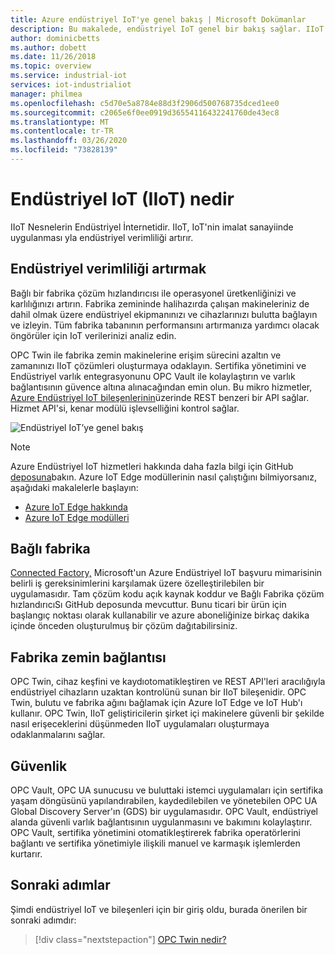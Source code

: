 ```yaml
---
title: Azure endüstriyel IoT'ye genel bakış | Microsoft Dokümanlar
description: Bu makalede, endüstriyel IoT genel bir bakış sağlar. IIoT'deki bağlı fabrikayı, fabrika zemin bağlantısını ve güvenlik bileşenlerini açıklar.
author: dominicbetts
ms.author: dobett
ms.date: 11/26/2018
ms.topic: overview
ms.service: industrial-iot
services: iot-industrialiot
manager: philmea
ms.openlocfilehash: c5d70e5a8784e88d3f2906d500768735dced1ee0
ms.sourcegitcommit: c2065e6f0ee0919d36554116432241760de43ec8
ms.translationtype: MT
ms.contentlocale: tr-TR
ms.lasthandoff: 03/26/2020
ms.locfileid: "73828139"
---
```

# <a name="what-is-industrial-iot-iiot"></a>Endüstriyel IoT (IIoT) nedir

IIoT Nesnelerin Endüstriyel İnternetidir. IIoT, IoT'nin imalat sanayiinde uygulanması yla endüstriyel verimliliği artırır. 

## <a name="improve-industrial-efficiencies"></a>Endüstriyel verimliliği artırmak

Bağlı bir fabrika çözüm hızlandırıcısı ile operasyonel üretkenliğinizi ve karlılığınızı artırın. Fabrika zemininde halihazırda çalışan makineleriniz de dahil olmak üzere endüstriyel ekipmanınızı ve cihazlarınızı bulutta bağlayın ve izleyin. Tüm fabrika tabanının performansını artırmanıza yardımcı olacak öngörüler için IoT verilerinizi analiz edin.

OPC Twin ile fabrika zemin makinelerine erişim sürecini azaltın ve zamanınızı IIoT çözümleri oluşturmaya odaklayın. Sertifika yönetimini ve Endüstriyel varlık entegrasyonunu OPC Vault ile kolaylaştırın ve varlık bağlantısının güvence altına alınacağından emin olun. Bu mikro hizmetler, [Azure Endüstriyel IoT bileşenlerinin](https://github.com/Azure/azure-iiot-opc-ua)üzerinde REST benzeri bir API sağlar. Hizmet API'si, kenar modülü işlevselliğini kontrol sağlar. 

![Endüstriyel IoT’ye genel bakış](media/overview-iot-industrial/overview.png)

> [!NOTE]
> Azure Endüstriyel IoT hizmetleri hakkında daha fazla bilgi için GitHub [deposuna](https://github.com/Azure/azure-iiot-services)bakın.
Azure IoT Edge modüllerinin nasıl çalıştığını bilmiyorsanız, aşağıdaki makalelerle başlayın:
- [Azure IoT Edge hakkında](../iot-edge/about-iot-edge.md)
- [Azure IoT Edge modülleri](../iot-edge/iot-edge-modules.md)

## <a name="connected-factory"></a>Bağlı fabrika

[Connected Factory,](../iot-accelerators/iot-accelerators-connected-factory-features.md) Microsoft'un Azure Endüstriyel IoT başvuru mimarisinin belirli iş gereksinimlerini karşılamak üzere özelleştirilebilen bir uygulamasıdır. Tam çözüm kodu açık kaynak koddur ve Bağlı Fabrika çözüm hızlandırıcıSı GitHub deposunda mevcuttur. Bunu ticari bir ürün için başlangıç noktası olarak kullanabilir ve azure aboneliğinize birkaç dakika içinde önceden oluşturulmuş bir çözüm dağıtabilirsiniz. 

## <a name="factory-floor-connectivity"></a>Fabrika zemin bağlantısı

OPC Twin, cihaz keşfini ve kaydıotomatikleştiren ve REST API'leri aracılığıyla endüstriyel cihazların uzaktan kontrolünü sunan bir IIoT bileşenidir. OPC Twin, bulutu ve fabrika ağını bağlamak için Azure IoT Edge ve IoT Hub'ı kullanır. OPC Twin, IIoT geliştiricilerin şirket içi makinelere güvenli bir şekilde nasıl erişeceklerini düşünmeden IIoT uygulamaları oluşturmaya odaklanmalarını sağlar.

## <a name="security"></a>Güvenlik

OPC Vault, OPC UA sunucusu ve buluttaki istemci uygulamaları için sertifika yaşam döngüsünü yapılandırabilen, kaydedilebilen ve yönetebilen OPC UA Global Discovery Server'ın (GDS) bir uygulamasıdır. OPC Vault, endüstriyel alanda güvenli varlık bağlantısının uygulanmasını ve bakımını kolaylaştırır. OPC Vault, sertifika yönetimini otomatikleştirerek fabrika operatörlerini bağlantı ve sertifika yönetimiyle ilişkili manuel ve karmaşık işlemlerden kurtarır.

## <a name="next-steps"></a>Sonraki adımlar

Şimdi endüstriyel IoT ve bileşenleri için bir giriş oldu, burada önerilen bir sonraki adımdır:

> [!div class="nextstepaction"]
> [OPC Twin nedir?](overview-opc-twin.md)
